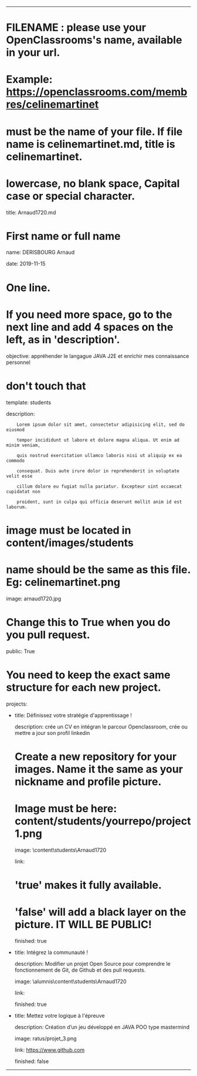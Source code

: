 ---


# FILENAME : please use your OpenClassrooms's name, available in your url.

# Example: https://openclassrooms.com/membres/celinemartinet

# must be the name of your file. If file name is celinemartinet.md, title is celinemartinet.

# lowercase, no blank space, Capital case or special character.

title: Arnaud1720.md


# First name or full name

name: DERISBOURG Arnaud

date: 2019-11-15 


# One line.

# If you need more space, go to the next line and add 4 spaces on the left, as in 'description'.

objective: appréhender le langague JAVA J2E et enrichir mes connaissance personnel   


# don't touch that

template: students

description:

		Lorem ipsum dolor sit amet, consectetur adipisicing elit, sed do eiusmod

		tempor incididunt ut labore et dolore magna aliqua. Ut enim ad minim veniam,

		quis nostrud exercitation ullamco laboris nisi ut aliquip ex ea commodo

		consequat. Duis aute irure dolor in reprehenderit in voluptate velit esse

		cillum dolore eu fugiat nulla pariatur. Excepteur sint occaecat cupidatat non

		proident, sunt in culpa qui officia deserunt mollit anim id est laborum.


# image must be located in content/images/students

# name should be the same as this file. Eg: celinemartinet.png

image: arnaud1720.jpg


# Change this to True when you do you pull request.

public: True


# You need to keep the exact same structure for each new project.

projects:

  - title:  Définissez votre stratégie d'apprentissage !

    description:  crée un CV en intégran le parcour Openclassroom, crée ou mettre a jour son 
	profil linkedin 

    # Create a new repository for your images. Name it the same as your nickname and profile picture.

    # Image must be here: content/students/yourrepo/project1.png

    image: \content\students\Arnaud1720

    link:

    # 'true' makes it fully available.

    # 'false' will add a black layer on the picture. IT WILL BE PUBLIC!

    finished: true

  - title: Intégrez la communauté !

    description: Modifier un projet Open Source pour comprendre le fonctionnement de Git, de Github et des pull requests. 

    image: \alumnis\content\students\Arnaud1720

    link:

    finished: true

  - title: Mettez votre logique à l'épreuve

    description: Création d’un jeu développé en JAVA POO type mastermind 

    image: ratus/projet_3.png

    link: https://www.github.com

    finished: false

---